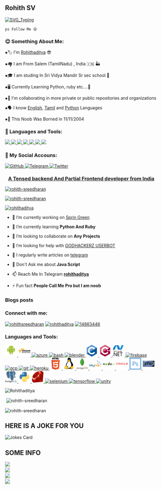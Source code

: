## Rohith SV

[![SVG_Typing](https://readme-typing-svg.herokuapp.com/?lines=Hello%2C+I+am+Rohith+as+Rohithaditya;Noob+Developer+%E2%9D%A4%EF%B8%8F;Pero+in+telegram+bot;Love+python+coding;Freelancer)](https://github.com/Rohith-sreedharan)
 
```
ps Follow Me 😜
```

<h3 align="left">😌 Something About Me:</h3>
 
<kbd>▪️</kbd>🏷️ I'm [Rohithaditya](https://google.com/search?q=Rohithaditya) 😎

<kbd>▪️</kbd>🏘️ I am From Salem (TamilNadu) , India 🇮🇳 🏜️

<kbd>▪️</kbd>🎓 I am studing In Sri Vidya Mandir Sr sec school 💐

<kbd>▪️</kbd>🖥️ Currently Learning Python, ruby etc....🍌

<kbd>▪️</kbd>🔭 I'm collaborating in more private or public repositories and organizations

<kbd>▪️</kbd>🗣️ I know [English](https://google.com/search?q=English), [Tamil](https://google.com/search?q=Tamil) and [Python](https://google.com/search?q=python) Languages

<kbd>▪️</kbd>🎂 This Noob Was Borned in 11/11/2004
 
<h3 align="left">🔨 Languages and Tools:</h3>
<p align="left">
    <a href="https://www.python.org" target="_blank">
        <img
            src="https://img.shields.io/badge/Python-black?&style=for-the-badge&logo=python"
        />
    </a>
    <a href="https://html.spec.whatwg.org/" target="_blank">
        <img
            src="https://img.shields.io/badge/HTML-black?&style=for-the-badge&logo=html5"
        />
    </a>
    <a href="https://git-scm.com/" target="_blank">
        <img
            src="https://img.shields.io/badge/Git-black?&style=for-the-badge&logo=git&logoColor=red"
        />
    </a>
    <a href="https://github.com/" target="_blank">
        <img
            src="https://img.shields.io/badge/GitHub-black?&style=for-the-badge&logo=github"
        />
    </a>
    <a href="https://mongodb.com/" target="_blank">
        <img
            src="https://img.shields.io/badge/MongoDB-black?&style=for-the-badge&logo=mongodb"
        />
    </a>
    <a href="https://daringfireball.net/projects/markdown/" target="_blank">
        <img
            src="https://img.shields.io/badge/Markdown-black?&style=for-the-badge&logo=markdown"
        />
    </a>
    <a href="https://json.org" target="_blank">
        <img
            src="https://img.shields.io/badge/Json-black?&style=for-the-badge&logo=json"
        />
    </a>
</p>

<h3 align="left">👤 My Social Accouns:</h3>
<p align="left">
<div>
    <a href="https://github.com/rohith-sreedharan">
        <img
            src="https://img.shields.io/badge/GitHub-black?&style=for-the-badge&logo=github"
            alt="GitHub"
        >
    </a>
    <a href="https://telegram.me/rohithaditya">
        <img
            src="https://img.shields.io/badge/Telegram-black?&style=for-the-badge&logo=telegram"
            alt="Telegram"
        >
    </a>
 <a href="https://twitter.com/rohithaditya">
        <img
            src="https://img.shields.io/badge/Twitter-black?&style=for-the-badge&logo=twitter"
            alt="Twitter"
        >
</p>
 
<h3 align="center">A Tensed backend And Partial Frontend developer from India</h3>

<p align="left"> <img src="https://komarev.com/ghpvc/?username=rohith-sreedharan&label=Profile%20views&color=0e75b6&style=flat" alt="rohith-sreedharan" /> </p>

<p align="left"> <a href="https://github.com/ryo-ma/github-profile-trophy"><img src="https://github-profile-trophy.vercel.app/?username=rohith-sreedharan" alt="rohith-sreedharan" /></a> </p>

<p align="left"> <a href="https://twitter.com/rohithaditya" target="blank"><img src="https://img.shields.io/twitter/follow/rohithaditya?logo=twitter&style=for-the-badge" alt="rohithaditya" /></a> </p>

- 🔭 I’m currently working on [Sprin Green](https://github.com/sprin-g-reen)

- 🌱 I’m currently learning **Python And Ruby**

- 👯 I’m looking to collaborate on **Any Projects**

- 🤝 I’m looking for help with [GODHACKERZ USERBOT](https://github.com/sprin-g-reen/Godhackerz-userbot)

- 📝 I regularly write articles on [telegram](www.telegram.me/itz_rohithaditya)

- 💬 Don't Ask me about **Java Script**

- 📫 Reach Me In Telegram **[rohithaditya](https://telegram.me/rohithaditya)**

- ⚡ Fun fact **People Call Me Pro but I am noob**

### Blogs posts
<!-- BLOG-POST-LIST:START -->
<!-- BLOG-POST-LIST:END -->

<h3 align="left">Connect with me:</h3>
<p align="left">
<a href="https://dev.to/rohithsreedharan" target="blank"><img align="center" src="https://cdn.jsdelivr.net/npm/simple-icons@3.0.1/icons/dev-dot-to.svg" alt="rohithsreedharan" height="30" width="40" /></a>
<a href="https://twitter.com/rohithaditya" target="blank"><img align="center" src="https://raw.githubusercontent.com/rahuldkjain/github-profile-readme-generator/master/src/images/icons/Social/twitter.svg" alt="rohithaditya" height="30" width="40" /></a>
<a href="https://stackoverflow.com/users/14863446" target="blank"><img align="center" src="https://raw.githubusercontent.com/rahuldkjain/github-profile-readme-generator/master/src/images/icons/Social/stack-overflow.svg" alt="14863446" height="30" width="40" /></a>
</p>

<h3 align="left">Languages and Tools:</h3>
<p align="left"> <a href="https://developer.android.com" target="_blank"> <img src="https://raw.githubusercontent.com/devicons/devicon/master/icons/android/android-original-wordmark.svg" alt="android" width="40" height="40"/> </a> <a href="https://aws.amazon.com" target="_blank"> <img src="https://raw.githubusercontent.com/devicons/devicon/master/icons/amazonwebservices/amazonwebservices-original-wordmark.svg" alt="aws" width="40" height="40"/> </a> <a href="https://azure.microsoft.com/en-in/" target="_blank"> <img src="https://www.vectorlogo.zone/logos/microsoft_azure/microsoft_azure-icon.svg" alt="azure" width="40" height="40"/> </a> <a href="https://www.gnu.org/software/bash/" target="_blank"> <img src="https://www.vectorlogo.zone/logos/gnu_bash/gnu_bash-icon.svg" alt="bash" width="40" height="40"/> </a> <a href="https://www.blender.org/" target="_blank"> <img src="https://download.blender.org/branding/community/blender_community_badge_white.svg" alt="blender" width="40" height="40"/> </a> <a href="https://www.cprogramming.com/" target="_blank"> <img src="https://raw.githubusercontent.com/devicons/devicon/master/icons/c/c-original.svg" alt="c" width="40" height="40"/> </a> <a href="https://www.w3schools.com/cpp/" target="_blank"> <img src="https://raw.githubusercontent.com/devicons/devicon/master/icons/cplusplus/cplusplus-original.svg" alt="cplusplus" width="40" height="40"/> </a> <a href="https://dotnet.microsoft.com/" target="_blank"> <img src="https://raw.githubusercontent.com/devicons/devicon/master/icons/dot-net/dot-net-original-wordmark.svg" alt="dotnet" width="40" height="40"/> </a> <a href="https://firebase.google.com/" target="_blank"> <img src="https://www.vectorlogo.zone/logos/firebase/firebase-icon.svg" alt="firebase" width="40" height="40"/> </a> <a href="https://cloud.google.com" target="_blank"> <img src="https://www.vectorlogo.zone/logos/google_cloud/google_cloud-icon.svg" alt="gcp" width="40" height="40"/> </a> <a href="https://git-scm.com/" target="_blank"> <img src="https://www.vectorlogo.zone/logos/git-scm/git-scm-icon.svg" alt="git" width="40" height="40"/> </a> <a href="https://heroku.com" target="_blank"> <img src="https://www.vectorlogo.zone/logos/heroku/heroku-icon.svg" alt="heroku" width="40" height="40"/> </a> <a href="https://www.w3.org/html/" target="_blank"> <img src="https://raw.githubusercontent.com/devicons/devicon/master/icons/html5/html5-original-wordmark.svg" alt="html5" width="40" height="40"/> </a> <a href="https://www.linux.org/" target="_blank"> <img src="https://raw.githubusercontent.com/devicons/devicon/master/icons/linux/linux-original.svg" alt="linux" width="40" height="40"/> </a> <a href="https://www.mongodb.com/" target="_blank"> <img src="https://raw.githubusercontent.com/devicons/devicon/master/icons/mongodb/mongodb-original-wordmark.svg" alt="mongodb" width="40" height="40"/> </a> <a href="https://www.mysql.com/" target="_blank"> <img src="https://raw.githubusercontent.com/devicons/devicon/master/icons/mysql/mysql-original-wordmark.svg" alt="mysql" width="40" height="40"/> </a> <a href="https://nodejs.org" target="_blank"> <img src="https://raw.githubusercontent.com/devicons/devicon/master/icons/nodejs/nodejs-original-wordmark.svg" alt="nodejs" width="40" height="40"/> </a> <a href="https://www.oracle.com/" target="_blank"> <img src="https://raw.githubusercontent.com/devicons/devicon/master/icons/oracle/oracle-original.svg" alt="oracle" width="40" height="40"/> </a> <a href="https://www.photoshop.com/en" target="_blank"> <img src="https://raw.githubusercontent.com/devicons/devicon/master/icons/photoshop/photoshop-line.svg" alt="photoshop" width="40" height="40"/> </a> <a href="https://www.php.net" target="_blank"> <img src="https://raw.githubusercontent.com/devicons/devicon/master/icons/php/php-original.svg" alt="php" width="40" height="40"/> </a> <a href="https://www.postgresql.org" target="_blank"> <img src="https://raw.githubusercontent.com/devicons/devicon/master/icons/postgresql/postgresql-original-wordmark.svg" alt="postgresql" width="40" height="40"/> </a> <a href="https://www.python.org" target="_blank"> <img src="https://raw.githubusercontent.com/devicons/devicon/master/icons/python/python-original.svg" alt="python" width="40" height="40"/> </a> <a href="https://www.ruby-lang.org/en/" target="_blank"> <img src="https://raw.githubusercontent.com/devicons/devicon/master/icons/ruby/ruby-original.svg" alt="ruby" width="40" height="40"/> </a> <a href="https://www.selenium.dev" target="_blank"> <img src="https://raw.githubusercontent.com/detain/svg-logos/780f25886640cef088af994181646db2f6b1a3f8/svg/selenium-logo.svg" alt="selenium" width="40" height="40"/> </a> <a href="https://www.tensorflow.org" target="_blank"> <img src="https://www.vectorlogo.zone/logos/tensorflow/tensorflow-icon.svg" alt="tensorflow" width="40" height="40"/> </a> <a href="https://unity.com/" target="_blank"> <img src="https://www.vectorlogo.zone/logos/unity3d/unity3d-icon.svg" alt="unity" width="40" height="40"/> </a> </p>

<p><a><img src="https://github-readme-stats.vercel.app/api/top-langs/?username=rohith-sreedharan&langs_count=5&theme=tokyonight" alt="Rohithaditya"/></a></p>

<p>&nbsp;<img align="center" src="https://github-readme-stats.vercel.app/api?username=rohith-sreedharan&show_icons=true&locale=en" alt="rohith-sreedharan" /></p>

<p><img align="center" src="https://github-readme-streak-stats.herokuapp.com/?user=rohith-sreedharan&" alt="rohith-sreedharan" /></p>
 
## HERE IS A JOKE FOR YOU
 
 ![Jokes Card](https://readme-jokes.vercel.app/api)

 ## SOME INFO
![](https://github-profile-summary-cards.vercel.app/api/cards/profile-details?username=rohith-sreedharan&theme=github) 
 <br>
 ![](https://github-profile-summary-cards.vercel.app/api/cards/repos-per-language?username=rohith-sreedharan&theme=github)
 <br>
 ![](https://github-profile-summary-cards.vercel.app/api/cards/most-commit-language?username=rohith-sreedharan&theme=github)
 <br>
 ![](https://github-profile-summary-cards.vercel.app/api/cards/productive-time?username=rohith-sreedharan&theme=github) 
